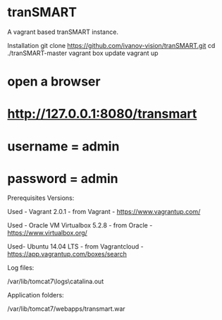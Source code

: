 # tranSMART
A vagrant based tranSMART instance.

Installation
git clone https://github.com/ivanov-vision/tranSMART.git
cd ./tranSMART-master
vagrant box update
vagrant up

# open a browser
# http://127.0.0.1:8080/transmart
# username = admin
# password = admin


Prerequisites Versions:

Used - Vagrant 2.0.1 - from Vagrant - https://www.vagrantup.com/

Used - Oracle VM Virtualbox 5.2.8 - from Oracle - https://www.virtualbox.org/

Used- Ubuntu 14.04 LTS - from Vagrantcloud - https://app.vagrantup.com/boxes/search



Log files:

/var/lib/tomcat7\logs\catalina.out


Application folders:

/var/lib/tomcat7/webapps/transmart.war

